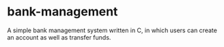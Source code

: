 # bank-management
A simple bank management system written in C, in which users can create an account as well as transfer funds.
